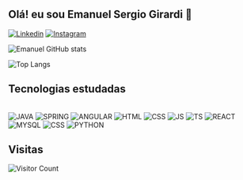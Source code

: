 ## Olá! eu sou Emanuel Sergio Girardi 🤙

[![Linkedin](https://img.shields.io/badge/LinkedIn-0077B5?style=for-the-badge&logo=linkedin&logoColor=white)](https://www.linkedin.com/in/emanuel-girardi-99320421a/)
[![Instagram](https://img.shields.io/badge/Instagram-E4405F?style=for-the-badge&logo=instagram&logoColor=white
)](https://www.instagram.com/emanuel.s.girardi/)

![Emanuel GitHub stats](https://github-readme-stats.vercel.app/api?username=EmanuelSergio&show_icons=true&theme=highcontrast)

![Top Langs](https://github-readme-stats.vercel.app/api/top-langs/?username=EmanuelSergio&layout=compact&theme=highcontrast)


## Tecnologias estudadas

<div style="display: inline_block"> <br/>
    <img alig="center" alt="JAVA" src="https://img.shields.io/badge/Java-ED8B00?style=for-the-badge&logo=openjdk&logoColor=black">
    <img alig="center" alt="SPRING" src="https://img.shields.io/badge/Spring-6DB33F?style=for-the-badge&logo=spring&logoColor=white">
    <img alig="center" alt="ANGULAR" src="https://img.shields.io/badge/Angular-DD0031?style=for-the-badge&logo=angular&logoColor=white">
     <img alig="center" alt="HTML" src="https://img.shields.io/badge/HTML5-E34F26?style=for-the-badge&logo=html5&logoColor=white">
    <img alig="center" alt="CSS" src="https://img.shields.io/badge/CSS3-1572B6?style=for-the-badge&logo=css3&logoColor=white">
    <img alig="center" alt="JS" src="https://img.shields.io/badge/JavaScript-323330?style=for-the-badge&logo=javascript&logoColor=F7DF1E">
    <img alig="center" alt="TS" src="https://img.shields.io/badge/TypeScript-007ACC?style=for-the-badge&logo=typescript&logoColor=white">
    <img alig="center" alt="REACT" src="https://img.shields.io/badge/React-20232A?style=for-the-badge&logo=react&logoColor=61DAFB">
    <img alig="center" alt="MYSQL" src="https://img.shields.io/badge/MySQL-00000F?style=for-the-badge&logo=mysql&logoColor=white">
    <img alig="center" alt="CSS" src="https://img.shields.io/badge/Tailwind_CSS-38B2AC?style=for-the-badge&logo=tailwind-css&logoColor=white">
    <img alig="center" alt="PYTHON" src="https://img.shields.io/badge/Python-14354C?style=for-the-badge&logo=python&logoColor=white">
</div>

## Visitas

![Visitor Count](https://profile-counter.glitch.me/EmanuelSergio/count.svg)
